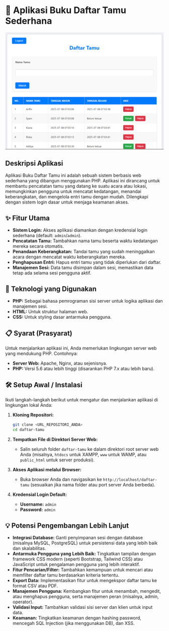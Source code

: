 # 📝 Aplikasi Buku Daftar Tamu Sederhana

![Daftar Tamu Screenshot](image.png)

## Deskripsi Aplikasi

Aplikasi Buku Daftar Tamu ini adalah sebuah sistem berbasis web sederhana yang dibangun menggunakan PHP. Aplikasi ini dirancang untuk membantu pencatatan tamu yang datang ke suatu acara atau lokasi, memungkinkan pengguna untuk mencatat kedatangan, menandai keberangkatan, dan mengelola entri tamu dengan mudah. Dilengkapi dengan sistem login dasar untuk menjaga keamanan akses.

## ✨ Fitur Utama

-   **Sistem Login:** Akses aplikasi diamankan dengan kredensial login sederhana (default: `admin`/`admin`).
-   **Pencatatan Tamu:** Tambahkan nama tamu beserta waktu kedatangan mereka secara otomatis.
-   **Penandaan Keberangkatan:** Tandai tamu yang sudah meninggalkan acara dengan mencatat waktu keberangkatan mereka.
-   **Penghapusan Entri:** Hapus entri tamu yang tidak diperlukan dari daftar.
-   **Manajemen Sesi:** Data tamu disimpan dalam sesi, memastikan data tetap ada selama sesi pengguna aktif.

## 🚀 Teknologi yang Digunakan

-   **PHP:** Sebagai bahasa pemrograman sisi server untuk logika aplikasi dan manajemen sesi.
-   **HTML:** Untuk struktur halaman web.
-   **CSS:** Untuk styling dasar antarmuka pengguna.

## 📋 Syarat (Prasyarat)

Untuk menjalankan aplikasi ini, Anda memerlukan lingkungan server web yang mendukung PHP. Contohnya:

-   **Server Web:** Apache, Nginx, atau sejenisnya.
-   **PHP:** Versi 5.6 atau lebih tinggi (disarankan PHP 7.x atau lebih baru).

## 🛠️ Setup Awal / Instalasi

Ikuti langkah-langkah berikut untuk mengatur dan menjalankan aplikasi di lingkungan lokal Anda:

1.  **Kloning Repositori:**
    ```bash
    git clone <URL_REPOSITORI_ANDA>
    cd daftar-tamu
    ```

2.  **Tempatkan File di Direktori Server Web:**
    *   Salin seluruh folder `daftar-tamu` ke dalam direktori root server web Anda (misalnya, `htdocs` untuk XAMPP, `www` untuk WAMP, atau `public_html` untuk server produksi).

3.  **Akses Aplikasi melalui Browser:**
    *   Buka browser Anda dan navigasikan ke `http://localhost/daftar-tamu` (sesuaikan jika nama folder atau port server Anda berbeda).

4.  **Kredensial Login Default:**
    *   **Username:** `admin`
    *   **Password:** `admin`

## 💡 Potensi Pengembangan Lebih Lanjut

-   **Integrasi Database:** Ganti penyimpanan sesi dengan database (misalnya MySQL, PostgreSQL) untuk persistensi data yang lebih baik dan skalabilitas.
-   **Antarmuka Pengguna yang Lebih Baik:** Tingkatkan tampilan dengan framework CSS modern (seperti Bootstrap, Tailwind CSS) atau JavaScript untuk pengalaman pengguna yang lebih interaktif.
-   **Fitur Pencarian/Filter:** Tambahkan kemampuan untuk mencari atau memfilter daftar tamu berdasarkan kriteria tertentu.
-   **Export Data:** Implementasikan fitur untuk mengekspor daftar tamu ke format CSV atau PDF.
-   **Manajemen Pengguna:** Kembangkan fitur untuk menambah, mengedit, atau menghapus pengguna, serta manajemen peran (misalnya, admin, operator).
-   **Validasi Input:** Tambahkan validasi sisi server dan klien untuk input data.
-   **Keamanan:** Tingkatkan keamanan dengan hashing password, mencegah SQL Injection (jika menggunakan DB), dan XSS.
